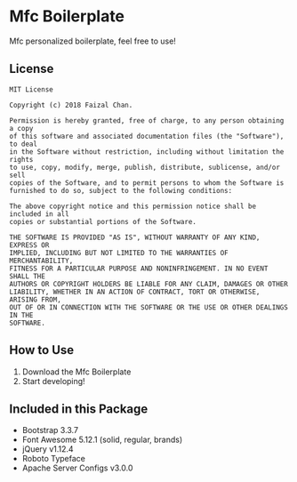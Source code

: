 # Mfc Boilerplate
Mfc personalized boilerplate, feel free to use!

## License
```
MIT License

Copyright (c) 2018 Faizal Chan.

Permission is hereby granted, free of charge, to any person obtaining a copy
of this software and associated documentation files (the "Software"), to deal
in the Software without restriction, including without limitation the rights
to use, copy, modify, merge, publish, distribute, sublicense, and/or sell
copies of the Software, and to permit persons to whom the Software is
furnished to do so, subject to the following conditions:

The above copyright notice and this permission notice shall be included in all
copies or substantial portions of the Software.

THE SOFTWARE IS PROVIDED "AS IS", WITHOUT WARRANTY OF ANY KIND, EXPRESS OR
IMPLIED, INCLUDING BUT NOT LIMITED TO THE WARRANTIES OF MERCHANTABILITY,
FITNESS FOR A PARTICULAR PURPOSE AND NONINFRINGEMENT. IN NO EVENT SHALL THE
AUTHORS OR COPYRIGHT HOLDERS BE LIABLE FOR ANY CLAIM, DAMAGES OR OTHER
LIABILITY, WHETHER IN AN ACTION OF CONTRACT, TORT OR OTHERWISE, ARISING FROM,
OUT OF OR IN CONNECTION WITH THE SOFTWARE OR THE USE OR OTHER DEALINGS IN THE
SOFTWARE.
```

## How to Use
 1. Download the Mfc Boilerplate
 2. Start developing!

## Included in this Package
 * Bootstrap 3.3.7
 * Font Awesome 5.12.1 (solid, regular, brands)
 * jQuery v1.12.4
 * Roboto Typeface
 * Apache Server Configs v3.0.0
 